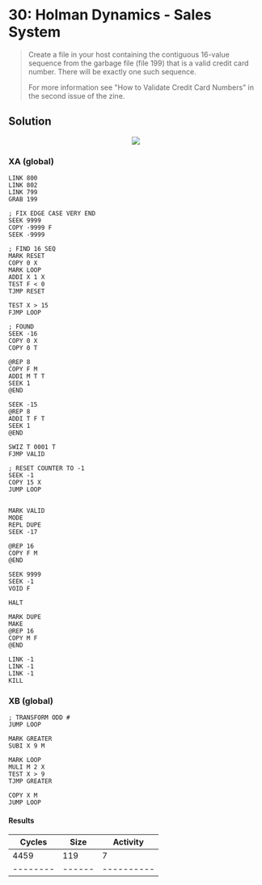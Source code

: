# 30: Holman Dynamics - Sales System

> Create a file in your host containing the contiguous 16-value sequence from the garbage file (file 199) that is a valid credit card number. There will be exactly one such sequence.
> 
> For more information see "How to Validate Credit Card Numbers" in the second issue of the zine.

## Solution

<div align="center"><img src="EXAPUNKS - Holman Dynamics (4459, 119, 7, 2022-12-05-19-38-24).gif" /></div>

### XA (global)
```exa
LINK 800
LINK 802
LINK 799
GRAB 199

; FIX EDGE CASE VERY END
SEEK 9999
COPY -9999 F
SEEK -9999

; FIND 16 SEQ
MARK RESET
COPY 0 X
MARK LOOP
ADDI X 1 X
TEST F < 0
TJMP RESET

TEST X > 15
FJMP LOOP

; FOUND
SEEK -16
COPY 0 X
COPY 0 T

@REP 8
COPY F M
ADDI M T T
SEEK 1
@END

SEEK -15
@REP 8
ADDI T F T
SEEK 1
@END

SWIZ T 0001 T
FJMP VALID

; RESET COUNTER TO -1
SEEK -1
COPY 15 X
JUMP LOOP


MARK VALID
MODE
REPL DUPE
SEEK -17

@REP 16
COPY F M
@END

SEEK 9999
SEEK -1
VOID F

HALT

MARK DUPE
MAKE
@REP 16
COPY M F
@END

LINK -1
LINK -1
LINK -1
KILL
```

### XB (global)
```exa
; TRANSFORM ODD #
JUMP LOOP

MARK GREATER
SUBI X 9 M

MARK LOOP
MULI M 2 X
TEST X > 9
TJMP GREATER

COPY X M
JUMP LOOP
```

#### Results
| Cycles | Size | Activity |
|--------|------|----------|
| 4459   | 119  | 7        |
|--------|------|----------|
